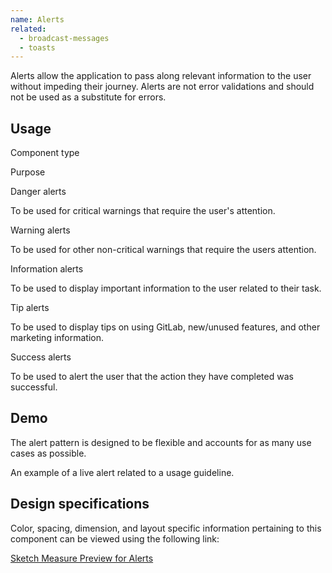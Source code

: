 ```yaml
---
name: Alerts
related:
  - broadcast-messages
  - toasts
---
```


Alerts allow the application to pass along relevant information to the user without impeding their journey. Alerts are not error validations and should not be used as a substitute for errors.

## Usage

Component type

Purpose

Danger alerts

To be used for critical warnings that require the user's attention.

Warning alerts

To be used for other non-critical warnings that require the users attention.

Information alerts

To be used to display important information to the user related to their task.

Tip alerts

To be used to display tips on using GitLab, new/unused features, and other marketing information.

Success alerts

To be used to alert the user that the action they have completed was successful.

## Demo

The alert pattern is designed to be flexible and accounts for as many use cases as possible.

An example of a live alert related to a usage guideline.

## Design specifications

Color, spacing, dimension, and layout specific information pertaining to this component can be viewed using the following link:

[Sketch Measure Preview for Alerts](https://gitlab-org.gitlab.io/gitlab-design/hosted/design-gitlab-specs/alerts-spec-previews/)
